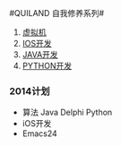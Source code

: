 
#QUILAND 自我修养系列#

1. [虚拟机](zodiac/readme.md)
1. [IOS开发](ios/readme.md)
1. [JAVA开发](java/readme.md)
1. [PYTHON开发](python/readme.md)


### 2014计划 ###

- 算法 Java Delphi Python
- iOS开发
- Emacs24
